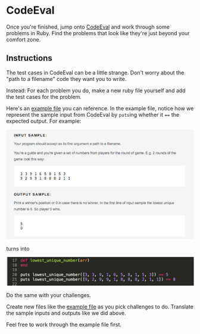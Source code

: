# CodeEval

Once you're finished, jump onto [CodeEval](http://codeeval.com) and work through some problems in Ruby.  Find the problems that look like they're just beyond your comfort zone.

## Instructions

The test cases in CodeEval can be a little strange.  Don't worry about the "path to a filename" code they want you to write.

Instead: For each problem you do, make a new ruby file yourself and add the test cases for the problem.

Here's an [example file](./code-eval-instructions.md) you can reference.  In the example file, notice how we represent the sample input from CodeEval by `puts`ing whether it `==` the expected output.  For example:

![Code Eval Page](./code_eval_page.png)

turns into

![Code Eval Code](./code_eval_code.png)

Do the same with your challenges.

Create new files like the [example file](./code-eval-instructions.md) as you pick challenges to do.  Translate the sample inputs and outputs like we did above.

Feel free to work through the example file first.

